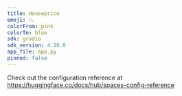 ```yaml
---
title: Houseprice
emoji: 📉
colorFrom: pink
colorTo: blue
sdk: gradio
sdk_version: 4.18.0
app_file: app.py
pinned: false
---
```


Check out the configuration reference at https://huggingface.co/docs/hub/spaces-config-reference
